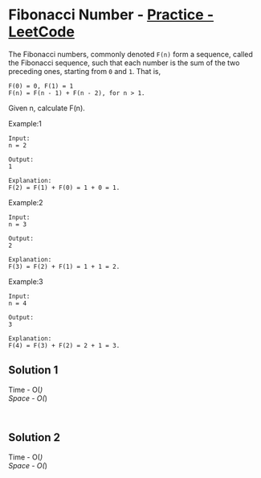 # Fibonacci Number - [Practice - LeetCode](https://leetcode.com/problems/fibonacci-number/)

The Fibonacci numbers, commonly denoted `F(n)` form a sequence, called the Fibonacci sequence, such that each number is the sum of the two preceding ones, starting from `0` and `1`. That is,
```
F(0) = 0, F(1) = 1
F(n) = F(n - 1) + F(n - 2), for n > 1.
```
Given n, calculate F(n).




Example:1
```
Input: 
n = 2

Output: 
1

Explanation: 
F(2) = F(1) + F(0) = 1 + 0 = 1.
```
Example:2
```
Input: 
n = 3

Output: 
2

Explanation: 
F(3) = F(2) + F(1) = 1 + 1 = 2.
```
Example:3
```
Input: 
n = 4

Output: 
3

Explanation: 
F(4) = F(3) + F(2) = 2 + 1 = 3.
```

## Solution 1  

Time - O(_)<br>
Space - O(_)

```cpp



```

## Solution 2 

Time - O(_)<br>
Space - O(_)

```cpp


```